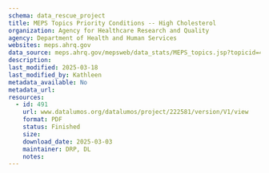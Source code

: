 ```yaml
---
schema: data_rescue_project 
title: MEPS Topics Priority Conditions -- High Cholesterol
organization: Agency for Healthcare Research and Quality
agency: Department of Health and Human Services
websites: meps.ahrq.gov
data_source: meps.ahrq.gov/mepsweb/data_stats/MEPS_topics.jsp?topicid=4Z2
description: 
last_modified: 2025-03-18
last_modified_by: Kathleen
metadata_available: No
metadata_url: 
resources:
  - id: 491
    url: www.datalumos.org/datalumos/project/222581/version/V1/view
    format: PDF
    status: Finished
    size: 
    download_date: 2025-03-03
    maintainer: DRP, DL
    notes: 
---
```

